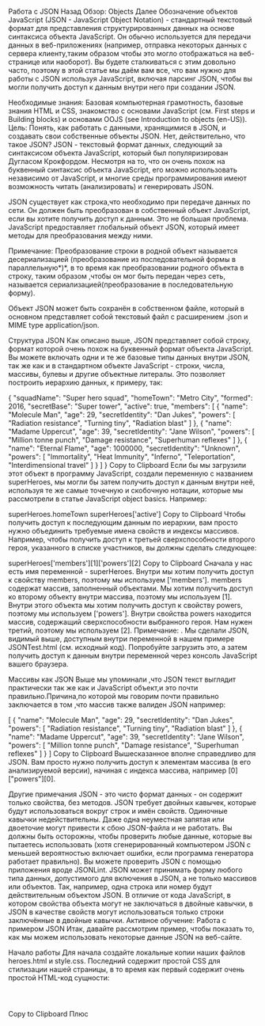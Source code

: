 Работа с JSON
Назад
Обзор: Objects
Далее
Обозначение объектов JavaScript (JSON - JavaScript Object Notation) - стандартный текстовый формат для представления структурированных данных на основе синтаксиса объекта JavaScript. Он обычно используется для передачи данных в веб-приложениях (например, отправка некоторых данных с сервера клиенту,таким образом чтобы это могло отображаться на веб-странице или наоборот). Вы будете сталкиваться с этим довольно часто, поэтому в этой статье мы даём вам все, что вам нужно для работы с JSON используя JavaScript, включая парсинг JSON, чтобы вы могли получить доступ к данным внутри него при создании JSON.

Необходимые знания: Базовая компьютерная грамотность, базовые знания HTML и CSS, знакомство с основами JavaScript (см. First steps и Building blocks) и основами OOJS (see Introduction to objects (en-US)).
Цель: Понять, как работать с данными, хранящимися в JSON, и создавать свои собственные объекты JSON.
Нет, действительно, что такое JSON?
JSON - текстовый формат данных, следующий за синтаксисом объекта JavaScript, который был популяризирован Дугласом Крокфордом. Несмотря на то, что он очень похож на буквенный синтаксис объекта JavaScript, его можно использовать независимо от JavaScript, и многие среды программирования имеют возможность читать (анализировать) и генерировать JSON.

JSON существует как строка,что необходимо при передаче данных по сети. Он должен быть преобразован в собственный объект JavaScript, если вы хотите получить доступ к данным. Это не большая проблема. JavaScript предоставляет глобальный объект JSON, который имеет методы для преобразования между ними.

Примечание: Преобразование строки в родной объект называется десериализацией (преобразование из последовательной формы в параллельную*)*, в то время как преобразовании родного объекта в строку, таким образом ,чтобы он мог быть передан через сеть, называется сериализацией(преобразование в последовательную форму).

Объект JSON может быть сохранён в собственном файле, который в основном представляет собой текстовый файл с расширением .json и MIME type application/json.

Структура JSON
Как описано выше, JSON представляет собой строку, формат которой очень похож на буквенный формат объекта JavaScript. Вы можете включать одни и те же базовые типы данных внутри JSON, так же как и в стандартном объекте JavaScript - строки, числа, массивы, булевы и другие объектные литералы. Это позволяет построить иерархию данных, к примеру, так:

{
"squadName": "Super hero squad",
"homeTown": "Metro City",
"formed": 2016,
"secretBase": "Super tower",
"active": true,
"members": [
{
"name": "Molecule Man",
"age": 29,
"secretIdentity": "Dan Jukes",
"powers": [
"Radiation resistance",
"Turning tiny",
"Radiation blast"
]
},
{
"name": "Madame Uppercut",
"age": 39,
"secretIdentity": "Jane Wilson",
"powers": [
"Million tonne punch",
"Damage resistance",
"Superhuman reflexes"
]
},
{
"name": "Eternal Flame",
"age": 1000000,
"secretIdentity": "Unknown",
"powers": [
"Immortality",
"Heat Immunity",
"Inferno",
"Teleportation",
"Interdimensional travel"
]
}
]
}
Copy to Clipboard
Если бы мы загрузили этот объект в программу JavaScript, создали переменную с названием superHeroes, мы могли бы затем получить доступ к данным внутри неё, используя те же самые точечную и скобочную нотации, которые мы рассмотрели в статье JavaScript object basics. Например:

superHeroes.homeTown
superHeroes['active']
Copy to Clipboard
Чтобы получить доступ к последующим данным по иерархии, вам просто нужно объединить требуемые имена свойств и индексы массивов. Например, чтобы получить доступ к третьей сверхспособности второго героя, указанного в списке участников, вы должны сделать следующее:

superHeroes['members'][1]['powers'][2]
Copy to Clipboard
Сначала у нас есть имя переменной - superHeroes.
Внутри мы хотим получить доступ к свойству members, поэтому мы используем ['members'].
members содержат массив, заполненный объектами. Мы хотим получить доступ ко второму объекту внутри массива, поэтому мы используем [1].
Внутри этого объекта мы хотим получить доступ к свойству powers, поэтому мы используем ['powers'].
Внутри свойства powers находится массив, содержащий сверхспособности выбранного героя. Нам нужен третий, поэтому мы используем [2].
Примечание: . Мы сделали JSON, видимый выше, доступным внутри переменной в нашем примере JSONTest.html (см. исходный код). Попробуйте загрузить это, а затем получить доступ к данным внутри переменной через консоль JavaScript вашего браузера.

Массивы как JSON
Выше мы упоминали ,что JSON текст выглядит практически так же как и JavaScript объект,и это почти правильно.Причина,по которой мы говорим почти правильно заключается в том ,что массив также валиден JSON например:

[
{
"name": "Molecule Man",
"age": 29,
"secretIdentity": "Dan Jukes",
"powers": [
"Radiation resistance",
"Turning tiny",
"Radiation blast"
]
},
{
"name": "Madame Uppercut",
"age": 39,
"secretIdentity": "Jane Wilson",
"powers": [
"Million tonne punch",
"Damage resistance",
"Superhuman reflexes"
]
}
]
Copy to Clipboard
Вышесказанное вполне справедливо для JSON. Вам просто нужно получить доступ к элементам массива (в его анализируемой версии), начиная с индекса массива, например [0]["powers"][0].

Другие примечания
JSON - это чисто формат данных - он содержит только свойства, без методов.
JSON требует двойных кавычек, которые будут использоваться вокруг строк и имён свойств. Одиночные кавычки недействительны.
Даже одна неуместная запятая или двоеточие могут привести к сбою JSON-файла и не работать. Вы должны быть осторожны, чтобы проверить любые данные, которые вы пытаетесь использовать (хотя сгенерированный компьютером JSON с меньшей вероятностью включает ошибки, если программа генератора работает правильно). Вы можете проверить JSON с помощью приложения вроде JSONLint.
JSON может принимать форму любого типа данных, допустимого для включения в JSON, а не только массивов или объектов. Так, например, одна строка или номер будут действительным объектом JSON.
В отличие от кода JavaScript, в котором свойства объекта могут не заключаться в двойные кавычки, в JSON в качестве свойств могут использоваться только строки заключённые в двойные кавычки.
Активное обучение: Работа с примером JSON
Итак, давайте рассмотрим пример, чтобы показать то, как мы можем использовать некоторые данные JSON на веб-сайте.

Начало работы
Для начала создайте локальные копии наших файлов heroes.html и style.css. Последний содержит простой CSS для стилизации нашей страницы, в то время как первый содержит очень простой HTML-код сущности:

<header>
</header>

<section>
</section>
Copy to Clipboard
Плюс <script>, чтобы содержать код JavaScript, который мы будем писать в этом упражнении. На данный момент он содержит только две строки, которые захватывают ссылки на элементы <header> и <section> и сохраняют их в переменных:

var header = document.querySelector('header');
var section = document.querySelector('section');
Copy to Clipboard
Мы предоставили данные JSON на нашем GitHub, на https://mdn.github.io/learning-area/javascript/oojs/json/superheroes.json.

Мы собираемся загрузить его на нашу страницу и использовать некоторые изящные манипуляции DOM, чтобы отобразить их, например:

Получение JSON
Чтобы получить JSON, мы будем использовать API, называемый XMLHttpRequest (часто называемый XHR). Это очень полезный объект JavaScript, который позволяет нам делать сетевые запросы для извлечения ресурсов с сервера через JavaScript (например, изображения, текст, JSON, даже фрагменты HTML), что означает, что мы можем обновлять небольшие разделы контента без необходимости перезагрузки всей страницы. Это привело к более отзывчивым веб-страницам и звучит захватывающе, но, к сожалению, выходит за рамки этой статьи, чтобы изучить это гораздо более подробно.

Начнём с того, что мы собираемся сохранить URL-адрес JSON, который мы хотим получить в переменной. Добавьте нижеследующий код JavaScript:
var requestURL = 'https://mdn.github.io/learning-area/javascript/oojs/json/superheroes.json';
Copy to Clipboard
Чтобы создать запрос, нам нужно создать новый экземпляр объекта запроса из конструктора XMLHttpRequest, используя ключевое слово new. Добавьте следующую ниже свою последнюю строку:
var request = new XMLHttpRequest();
Copy to Clipboard
Теперь нам нужно открыть новый запрос, используя метод open(). Добавьте следующую строку:
request.open('GET', requestURL);
Copy to Clipboard
Это занимает не менее двух параметров - есть другие доступные параметры. Нам нужно только два обязательных для этого простого примера:
Метод HTTP, который следует использовать при выполнении сетевого запроса. В этом случае GET самый подходящий, так как мы просто извлекаем некоторые простые данные.
URL-адрес для запроса - это URL-адрес файла JSON, который мы сохранили ранее.
Затем добавьте следующие две строки: здесь мы устанавливаем responseType в JSON, так что XHR знает, что сервер будет возвращать JSON и, что это должно быть преобразовано за кулисами в объект JavaScript. Затем мы отправляем запрос методом send():
request.responseType = 'json';
request.send();
Copy to Clipboard
Последний бит этого раздела предполагает ожидание ответа на возврат с сервера, а затем работы с ним. Добавьте следующий код ниже вашего предыдущего кода:
request.onload = function() {
var superHeroes = request.response;
populateHeader(superHeroes);
showHeroes(superHeroes);
}
Copy to Clipboard
Здесь мы сохраняем ответ на наш запрос (доступный в свойстве response) в переменной superHeroes; эта переменная теперь будет содержать объект JavaScript, основанный на JSON! Затем мы передаём этот объект двум вызовам функций - первый из них заполнит <header> правильными данными, а второй создаст информационную карту для каждого героя в команде и вставляет её в <section>.

Мы свернули код в обработчик событий, который запускается, когда событие загрузки запускается в объекте запроса (см. onload) - это связано с тем, что событие загрузки запускается, когда ответ успешно возвращается; поступая таким образом,это гарантия того, что request.response определённо будет доступен, когда мы начнём работу с ним.

Заполнение заголовка

Теперь мы извлекли данные JSON и превратили его в объект JavaScript, давайте воспользуемся им, написав две функции, на которые мы ссылались выше. Прежде всего, добавьте следующее определение функции ниже предыдущего кода:

function populateHeader(jsonObj) {
var myH1 = document.createElement('h1');
myH1.textContent = jsonObj['squadName'];
header.appendChild(myH1);

var myPara = document.createElement('p');
myPara.textContent = 'Hometown: ' + jsonObj['homeTown'] + ' // Formed: ' + jsonObj['formed'];
header.appendChild(myPara);
}
Copy to Clipboard
Мы назвали параметр jsonObj, чтобы напомнить себе, что этот объект JavaScript возник из JSON. Здесь мы сначала создаём элемент <h1> (en-US) с createElement(), устанавливаем его textContent равным свойству squadName объекта, а затем добавляем его в заголовок с помощью appendChild(). Затем мы выполняем очень похожую операцию с абзацем: создаём его, устанавливаем его текстовое содержимое и добавляем его в заголовок. Единственное различие заключается в том, что его текст задан, как конкатенированная строка, содержащая как homeTown, так и formed свойства объекта.

Создание информационных карт героя
Затем добавьте следующую функцию внизу кода, которая создаёт и отображает карты супергероев:

function showHeroes(jsonObj) {
var heroes = jsonObj['members'];

for (var i = 0; i < heroes.length; i++) {
var myArticle = document.createElement('article');
var myH2 = document.createElement('h2');
var myPara1 = document.createElement('p');
var myPara2 = document.createElement('p');
var myPara3 = document.createElement('p');
var myList = document.createElement('ul');

    myH2.textContent = heroes[i].name;
    myPara1.textContent = 'Secret identity: ' + heroes[i].secretIdentity;
    myPara2.textContent = 'Age: ' + heroes[i].age;
    myPara3.textContent = 'Superpowers:';

    var superPowers = heroes[i].powers;
    for (var j = 0; j < superPowers.length; j++) {
      var listItem = document.createElement('li');
      listItem.textContent = superPowers[j];
      myList.appendChild(listItem);
    }

    myArticle.appendChild(myH2);
    myArticle.appendChild(myPara1);
    myArticle.appendChild(myPara2);
    myArticle.appendChild(myPara3);
    myArticle.appendChild(myList);

    section.appendChild(myArticle);

}
}
Copy to Clipboard
Для начала сохраним свойство members объекта JavaScript в новой переменной. Этот массив содержит несколько объектов, которые содержат информацию для каждого героя.

Затем мы используем for loop для циклического прохождения каждого объекта в массиве. Для каждого из них мы:

Создаём несколько новых элементов: <article>, <h2>, три <p> и <ul>.
Устанавливаем <h2>, чтобы содержать name текущего героя.
Заполняем три абзаца своей secretIdentity, age и строкой, в которой говорится: «Суперспособности:», чтобы ввести информацию в список.
Сохраняем свойство powers в другой новой переменной под названием superPowers - где содержится массив, в котором перечислены сверхспособности текущего героя.
Используем другой цикл for, чтобы прокрутить сверхспособности текущего героя , для каждого из них мы создаём элемент <li>, помещаем в него сверхспособности, а затем помещаем listItem внутри элемента <ul> (myList) с помощью appendChild().
Последнее, что мы делаем, это добавляем <h2>, <p> и <ul> внутри <article> (myArticle), а затем добавляем <article> в <section>. Важное значение имеет порядок, в котором добавляются элементы, так как это порядок, который они будут отображать внутри HTML.
Примечание: . Если вам не удаётся заставить этот пример работать, попробуйте обратиться к нашему исходному коду heroes-finished.html (см. также он работает в режиме live).

Примечание: . Если у вас возникли проблемы после нотации точек / скобок, которые мы используем для доступа к объекту JavaScript, в этом поможет открытие файла superheroes.json на другой вкладке или в текстовом редакторе ,и обращаться к нему каждый раз, когда вам нужен JavaScript. Вы также можете обратиться к нашей статье JavaScript objectbasics чтобы получить дополнительную информацию о нотации точек и скобок.

Преобразование между объектами и текстом
Вышеприведённый пример был прост с точки зрения доступа к объекту JavaScript, потому что мы задали XHR-запрос для прямого преобразования ответа JSON в объект JavaScript, используя:

request.responseType = 'json';
Copy to Clipboard
Но иногда нам не так везёт - иногда мы получаем сырую строку JSON и нам нужно преобразовать её в объект самостоятельно. И когда мы хотим отправить объект JavaScript по сети, нам нужно преобразовать его в JSON (строку) перед отправкой. К счастью, эти две проблемы настолько распространены в веб-разработке, что встроенный объект JSON доступен в браузерах, которые содержат следующие два метода:

parse(): принимает строку JSON в качестве параметра и возвращает соответствующий объект JavaScript.
stringify(): принимает объект, как параметр и возвращает эквивалентную строковую JSON строку.
Вы можете увидеть первый метод в действии в нашем примере heroes-finished-json-parse.html (см. исходный код) - это то же самое, что и в примере, который мы создали ранее, за исключением того, что мы установили XHR для возврата сырого JSON текста, затем используется parse(), чтобы преобразовать его в фактический объект JavaScript. Ключевой фрагмент кода находится здесь:

request.open('GET', requestURL);
request.responseType = 'text'; // now we're getting a string!
request.send();

request.onload = function() {
var superHeroesText = request.response; // get the string from the response
var superHeroes = JSON.parse(superHeroesText); // convert it to an object
populateHeader(superHeroes);
showHeroes(superHeroes);
}
Copy to Clipboard
Как вы могли догадаться, stringify() работает обратным образом. Попробуйте ввести следующие строки в консоль JavaScript браузера один за другим, чтобы увидеть его в действии:

var myJSON = { "name": "Chris", "age": "38" };
myJSON
var myString = JSON.stringify(myJSON);
myString
Copy to Clipboard
Здесь мы создаём объект JavaScript, затем проверяем, что он содержит, а затем преобразуем его в строку JSON, используя stringify() , сохраняя возвращаемое значение в новой переменной, а затем снова проверяем его.

Резюме
В этой статье мы предоставили вам простое руководство по использованию JSON в ваших программах, в том числе о том, как создавать и анализировать JSON, и как получить доступ к данным, заблокированным внутри него. В следующей статье мы рассмотрим объектно-ориентированный JavaScript.
